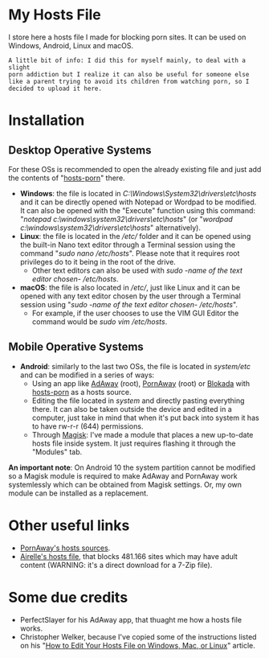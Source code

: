 # My Hosts File

I store here a hosts file I made for blocking porn sites. It can be used on Windows, Android, Linux and macOS.

    A little bit of info: I did this for myself mainly, to deal with a slight
    porn addiction but I realize it can also be useful for someone else
    like a parent trying to avoid its children from watching porn, so I decided to upload it here.
    
# Installation

## Desktop Operative Systems
For these OSs is recommended to open the already existing file and just add the contents of "[hosts-porn](https://raw.githubusercontent.com/foopsss/hosts/master/hosts-porn)" there.
* **Windows**: the file is located in *C:\Windows\System32\drivers\etc\hosts* and it can be directly opened with Notepad or Wordpad to 
be modified. It can also be opened with the "Execute" function using this command: "*notepad c:\windows\system32\drivers\etc\hosts*"
(or "*wordpad c:\windows\system32\drivers\etc\hosts*" alternatively).
* **Linux**: the file is located in the */etc/* folder and it can be opened using the built-in Nano text editor through a Terminal session
using the command "*sudo nano /etc/hosts*". 
Please note that it requires root privileges do to it being in the root of the drive.
  * Other text editors can also be used with *sudo -name of the text editor chosen- /etc/hosts*.
* **macOS**: the file is also located in */etc/*, just like Linux and it can be opened with any text editor chosen by the user through a 
Terminal session using "*sudo -name of the text editor chosen- /etc/hosts*".
  * For example, if the user chooses to use the VIM GUI Editor the command would be *sudo vim /etc/hosts*.
  
## Mobile Operative Systems
* **Android**: similarly to the last two OSs, the file is located in *system/etc* and can be modified in a series of ways:
  * Using an app like [AdAway](https://forum.xda-developers.com/showthread.php?t=2190753) (root), [PornAway](https://forum.xda-developers.com/android/apps-games/root-pornaway-block-porn-sites-t3460036) (root) or [Blokada](https://github.com/blokadaorg/blokada) with [hosts-porn](https://raw.githubusercontent.com/foopsss/hosts/master/hosts-porn) as a hosts source. 
  * Editing the file located in *system* and directly pasting everything there. It can also be taken outside the device and edited in a computer, just take in mind that when it's put back into system it has to have rw-r-r (644) permissions.
  * Through [Magisk](https://forum.xda-developers.com/apps/magisk/official-magisk-v7-universal-systemless-t3473445): I've made a module that places a new up-to-date hosts file inside system. It just requires flashing it through the "Modules" tab.
  
**An important note**: On Android 10 the system partition cannot be modified so a Magisk module is required to make AdAway and PornAway work systemlessly which can be obtained from Magisk settings. Or, my own module can be installed as a replacement.

# Other useful links
* [PornAway's hosts sources](https://github.com/mhxion/pornaway/tree/master/hosts).
* [Airelle's hosts file](http://rlwpx.free.fr/WPFF/hsex.7z), that blocks 481.166 sites which may have adult content (WARNING: it's a direct download for a 7-Zip file).

# Some due credits
* PerfectSlayer for his AdAway app, that thuaght me how a hosts file works.
* Christopher Welker, because I've copied some of the instructions listed on his "[How to Edit Your Hosts File on Windows, Mac, or Linux](https://www.howtogeek.com/howto/27350/beginner-geek-how-to-edit-your-hosts-file/)" article.
